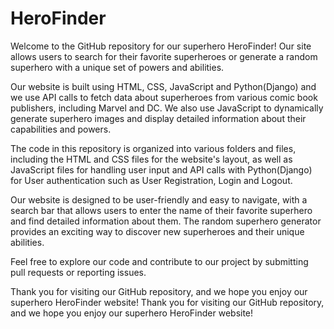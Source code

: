 # HeroFinder
Welcome to the GitHub repository for our superhero HeroFinder! Our site allows users to search for their favorite superheroes or generate a random superhero with a unique set of powers and abilities.

Our website is built using HTML, CSS, JavaScript and Python(Django) and we use API calls to fetch data about superheroes from various comic book publishers, including Marvel and DC. We also use JavaScript to dynamically generate superhero images and display detailed information about their capabilities and powers.

The code in this repository is organized into various folders and files, including the HTML and CSS files for the website's layout, as well as JavaScript files for handling user input and API calls with Python(Django) for User authentication such as User Registration, Login and Logout.

Our website is designed to be user-friendly and easy to navigate, with a search bar that allows users to enter the name of their favorite superhero and find detailed information about them. The random superhero generator provides an exciting way to discover new superheroes and their unique abilities.

Feel free to explore our code and contribute to our project by submitting pull requests or reporting issues.

Thank you for visiting our GitHub repository, and we hope you enjoy our superhero HeroFinder website! Thank you for visiting our GitHub repository, and we hope you enjoy our superhero HeroFinder website!
